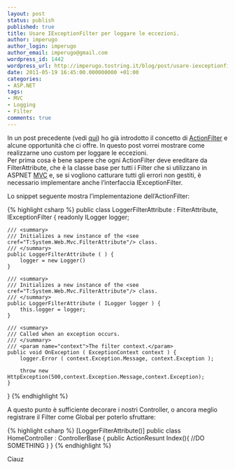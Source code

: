```yaml
---
layout: post
status: publish
published: true
title: Usare IExceptionFilter per loggare le eccezioni.
author: imperugo
author_login: imperugo
author_email: imperugo@gmail.com
wordpress_id: 1442
wordpress_url: http://imperugo.tostring.it/blog/post/usare-iexceptionfilter-per-loggare-le-eccezioni/
date: 2011-05-19 16:45:00.000000000 +01:00
categories:
- ASP.NET
tags:
- MVC
- Logging
- Filter
comments: true
---
```

<p>In un post precedente (vedi <a title="Gli Action Filter ed i Global Filter di ASPNET MVC" href="http://www.tostring.it/blog/post/gli-action-filter-ed-i-global-filter-di-aspnet-mvc/" target="_blank">qui</a>) ho già introdotto il concetto di <a title="Action Filter posts" href="http://www.tostring.it/tags/archive/Filter" target="_blank">ActionFilter</a> e alcune opportunità che ci offre. In questo post vorrei mostrare come realizzarne uno custom per loggare le eccezioni.     <br />Per prima cosa è bene sapere che ogni ActionFilter deve ereditare da FilterAttribute, che è la classe base per tutti i Filter che si utilizzano in ASPNET <a title="ASP.NET MVC" href="http://tostring.it/tags/archive/mvc" target="_blank">MVC</a> e, se si vogliono catturare tutti gli errori non gestiti, è necessario implementare anche l’interfaccia IExceptionFilter.</p>  <p>Lo snippet seguente mostra l’implementazione dell’ActionFilter:</p>  {% highlight csharp %}
public class LoggerFilterAttribute : FilterAttribute, IExceptionFilter {
    readonly ILogger logger;

    /// <summary>
    /// Initializes a new instance of the <see cref="T:System.Web.Mvc.FilterAttribute"/> class.
    /// </summary>
    public LoggerFilterAttribute ( ) {
        logger = new Logger()
    }

    /// <summary>
    /// Initializes a new instance of the <see cref="T:System.Web.Mvc.FilterAttribute"/> class.
    /// </summary>
    public LoggerFilterAttribute ( ILogger logger ) {
        this.logger = logger;
    }

    /// <summary>
    /// Called when an exception occurs.
    /// </summary>
    /// <param name="context">The filter context.</param>
    public void OnException ( ExceptionContext context ) {
        logger.Error ( context.Exception.Message, context.Exception );

        throw new HttpException(500,context.Exception.Message,context.Exception);
    }
}
{% endhighlight %}
<p>A questo punto è sufficiente decorare i nostri Controller, o ancora meglio registrare il Filter come Global per poterlo sfruttare:</p>

{% highlight csharp %}
[LoggerFilterAttribute()]
public class HomeController : ControllerBase {
  public ActionResunt Index(){
    //DO SOMETHING
  }
}
{% endhighlight %}
<p>Ciauz</p>
